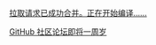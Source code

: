 [拉取请求已成功合并。正在开始编译……](/ChineseTransOfTheGitHubBlog/2018-10-26-github-and-microsoft)

[GitHub 社区论坛即将一周岁](/ChineseTransOfTheGitHubBlog/2018-10-31-community-forum-turns-1)
